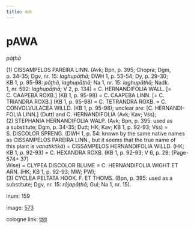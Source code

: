 ```yaml
---
title: पाठा
---
```


# pAWA

<i>pāṭhā</i>  <div n="P" />(1) <bot>CISSAMPELOS PAREIRA LINN.</bot> (Avk; Bpn, p. 395; Chopra; Dgm, <div n="lb" />p. 34-35; Dgv, nr. 15: <i>laghupāṭhā;</i> DWH 1, p. 53-54; Dy, p. 29-30; <div n="lb" />KB 1, p. 95-98: <i>pāṭhā, laghupāṭhā;</i> Na 1, nr. 15: <i>laghupāṭhā;</i> Nadk. <div n="lb" />1, nr. 592: <i>laghupāṭhā;</i> V 2, p. 134) = <bot>C. HERNANDIFOLIA WALL.</bot> [= <div n="lb" /><bot>C. CAAPEBA ROXB.</bot>] (KB 1, p. 95-98) = <bot>C. CAAPEBA LINN.</bot> [= <bot>C. <div n="lb" />TRIANDRA ROXB.</bot>] (KB 1, p. 95-98) = <bot>C. TETRANDRA ROXB.</bot> = <bot>C. <div n="lb" />CONVOLVULACEA WILLD.</bot> (KB 1, p. 95-98); unclear are: [<bot>C. HERNANDI- <div n="lb" />FOLIA LINN.</bot>] (Dutt) and <bot>C. HERNANDIFOLIA</bot> (Avk; Kav; Vśs); <div n="P" />(2) <bot>STEPHANIA HERNANDIFOLIA WALP.</bot> (Avk; Bpn, p. 395: used as <div n="lb" />a substitute; Dgm, p. 34-35; Dutt; HK; Kav; KB 1, p. 92-93; Vśs) = <div n="lb" /><bot>S. DISCOLOR SPRENG.</bot> (DWH 1, p. 54: known by the same native names <div n="lb" />as <bot>CISSAMPELOS PAREIRA LINN.</bot>, but it seems that the true name of <div n="lb" />this plant is <i>vanatiktikā</i>) = <bot>CISSAMPELOS HERNANDIFOLIA WILLD.</bot> (HK; <div n="lb" />KB 1, p. 92-93) = <bot>C. HEXANDRA ROXB.</bot> (KB 1, p. 92-93; V 6, p. 29; [Page-574+ 37] <div n="lb" />Wise) = <bot>CLYPEA DISCOLOR BLUME</bot> = <bot>C. HERNANDIFOLIA WIGHT ET <div n="lb" />ARN.</bot> (HK; KB 1, p. 92-93; MW; PW); <div n="P" />(3) <bot>CYCLEA PELTATA HOOK. F. ET THOMS.</bot> (Bpn, p. 395: used as a <div n="lb" />substitute; Dgv, nr. 15: <i>rājapāṭhā;</i> Gul; Na 1, nr. 15).

lnum: 159

image: [573](https://www.sanskrit-lexicon.uni-koeln.de/scans/csl-apidev/servepdf.php?dict=snp&page=573)

cologne link: [पाठा](https://sanskrit-lexicon.uni-koeln.de/scans/csl-apidev/getword.php?dict=snp&key=पाठा)


